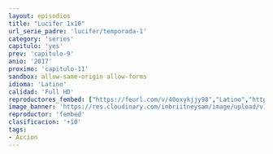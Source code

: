 ```yaml
---
layout: episodios
title: "Lucifer 1x10"
url_serie_padre: 'lucifer/temporada-1'
category: 'series'
capitulo: 'yes'
prev: 'capitulo-9'
anio: '2017'
proximo: 'capitulo-11'
sandbox: allow-same-origin allow-forms
idioma: 'Latino'
calidad: 'Full HD'
reproductores_fembed: ["https://feurl.com/v/40oxykjjy98","Latino","https://feurl.com/v/7y9wq4m2x9j","Latino","https://fembad.net/v/1em13sj-n3l31-z","Latino"]
image_banner: 'https://res.cloudinary.com/imbriitneysam/image/upload/v1546476989/punisher-banner-min.jpg'
reproductor: 'fembed'
clasificacion: '+10'
tags:
- Accion
---
```












